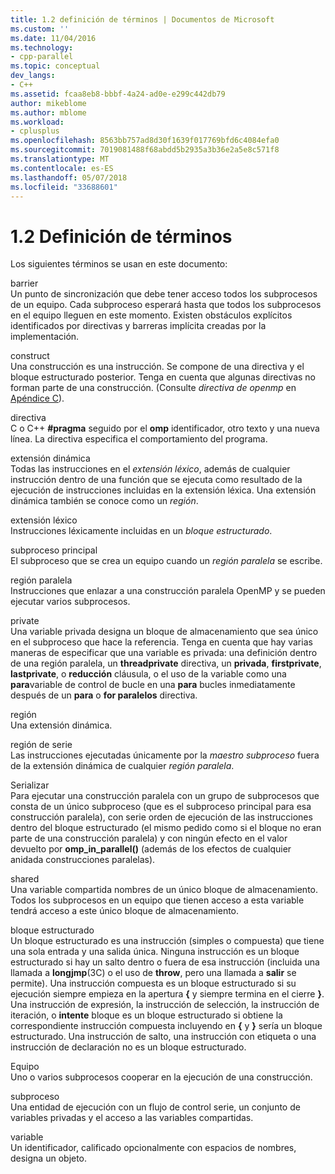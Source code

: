 ```yaml
---
title: 1.2 definición de términos | Documentos de Microsoft
ms.custom: ''
ms.date: 11/04/2016
ms.technology:
- cpp-parallel
ms.topic: conceptual
dev_langs:
- C++
ms.assetid: fcaa8eb8-bbbf-4a24-ad0e-e299c442db79
author: mikeblome
ms.author: mblome
ms.workload:
- cplusplus
ms.openlocfilehash: 8563bb757ad8d30f1639f017769bfd6c4084efa0
ms.sourcegitcommit: 7019081488f68abdd5b2935a3b36e2a5e8c571f8
ms.translationtype: MT
ms.contentlocale: es-ES
ms.lasthandoff: 05/07/2018
ms.locfileid: "33688601"
---
```

# <a name="12-definition-of-terms"></a>1.2 Definición de términos
Los siguientes términos se usan en este documento:  
  
 barrier  
 Un punto de sincronización que debe tener acceso todos los subprocesos de un equipo.  Cada subproceso esperará hasta que todos los subprocesos en el equipo lleguen en este momento. Existen obstáculos explícitos identificados por directivas y barreras implícita creadas por la implementación.  
  
 construct  
 Una construcción es una instrucción. Se compone de una directiva y el bloque estructurado posterior. Tenga en cuenta que algunas directivas no forman parte de una construcción. (Consulte *directiva de openmp* en [Apéndice C](../../parallel/openmp/c-openmp-c-and-cpp-grammar.md)).  
  
 directiva  
 C o C++ **#pragma** seguido por el **omp** identificador, otro texto y una nueva línea. La directiva especifica el comportamiento del programa.  
  
 extensión dinámica  
 Todas las instrucciones en el *extensión léxico*, además de cualquier instrucción dentro de una función que se ejecuta como resultado de la ejecución de instrucciones incluidas en la extensión léxica. Una extensión dinámica también se conoce como un *región*.  
  
 extensión léxico  
 Instrucciones léxicamente incluidas en un *bloque estructurado*.  
  
 subproceso principal  
 El subproceso que se crea un equipo cuando un *región paralela* se escribe.  
  
 región paralela  
 Instrucciones que enlazar a una construcción paralela OpenMP y se pueden ejecutar varios subprocesos.  
  
 private  
 Una variable privada designa un bloque de almacenamiento que sea único en el subproceso que hace la referencia. Tenga en cuenta que hay varias maneras de especificar que una variable es privada: una definición dentro de una región paralela, un **threadprivate** directiva, un **privada**, **firstprivate**, **lastprivate**, o **reducción** cláusula, o el uso de la variable como una **para**variable de control de bucle en una **para** bucles inmediatamente después de un **para** o **for paralelos** directiva.  
  
 región  
 Una extensión dinámica.  
  
 región de serie  
 Las instrucciones ejecutadas únicamente por la *maestro subproceso* fuera de la extensión dinámica de cualquier *región paralela*.  
  
 Serializar  
 Para ejecutar una construcción paralela con un grupo de subprocesos que consta de un único subproceso (que es el subproceso principal para esa construcción paralela), con serie orden de ejecución de las instrucciones dentro del bloque estructurado (el mismo pedido como si el bloque no eran parte de una construcción paralela) y con ningún efecto en el valor devuelto por **omp_in_parallel()** (además de los efectos de cualquier anidada construcciones paralelas).  
  
 shared  
 Una variable compartida nombres de un único bloque de almacenamiento. Todos los subprocesos en un equipo que tienen acceso a esta variable tendrá acceso a este único bloque de almacenamiento.  
  
 bloque estructurado  
 Un bloque estructurado es una instrucción (simples o compuesta) que tiene una sola entrada y una salida única. Ninguna instrucción es un bloque estructurado si hay un salto dentro o fuera de esa instrucción (incluida una llamada a **longjmp**(3C) o el uso de **throw**, pero una llamada a **salir** se permite). Una instrucción compuesta es un bloque estructurado si su ejecución siempre empieza en la apertura **{** y siempre termina en el cierre **}**. Una instrucción de expresión, la instrucción de selección, la instrucción de iteración, o **intente** bloque es un bloque estructurado si obtiene la correspondiente instrucción compuesta incluyendo en **{** y **}** sería un bloque estructurado. Una instrucción de salto, una instrucción con etiqueta o una instrucción de declaración no es un bloque estructurado.  
  
 Equipo  
 Uno o varios subprocesos cooperar en la ejecución de una construcción.  
  
 subproceso  
 Una entidad de ejecución con un flujo de control serie, un conjunto de variables privadas y el acceso a las variables compartidas.  
  
 variable  
 Un identificador, calificado opcionalmente con espacios de nombres, designa un objeto.